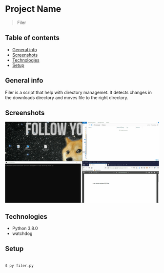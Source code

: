 # Project Name
> Filer

## Table of contents
* [General info](#general-info)
* [Screenshots](#screenshots)
* [Technologies](#technologies)
* [Setup](#setup)

## General info
Filer is a script that help with directory managemet. It detects changes in the downloads directory and moves file to the right directory.

## Screenshots
![Example screenshot](./img/filer.gif)

## Technologies
* Python 3.8.0
* watchdog

## Setup
```

$ py filer.py


```